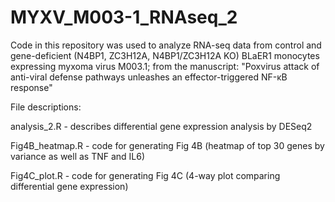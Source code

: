 # MYXV_M003-1_RNAseq_2
Code in this repository was used to analyze RNA-seq data from control and gene-deficient (N4BP1, ZC3H12A, N4BP1/ZC3H12A KO) BLaER1 monocytes expressing myxoma virus M003.1; from the manuscript: "Poxvirus attack of anti-viral defense pathways unleashes an effector-triggered NF-κB response"

File descriptions:

analysis_2.R - describes differential gene expression analysis by DESeq2

Fig4B_heatmap.R - code for generating Fig 4B (heatmap of top 30 genes by variance as well as TNF and IL6)

Fig4C_plot.R - code for generating Fig 4C (4-way plot comparing differential gene expression)
